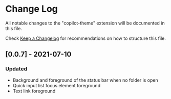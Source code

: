 # Change Log

All notable changes to the "copilot-theme" extension will be documented in this file.

Check [Keep a Changelog](http://keepachangelog.com/) for recommendations on how to structure this file.

## [0.0.7] - 2021-07-10

### Updated

- Background and foreground of the status bar when no folder is open
- Quick input list focus element foreground
- Text link foreground
